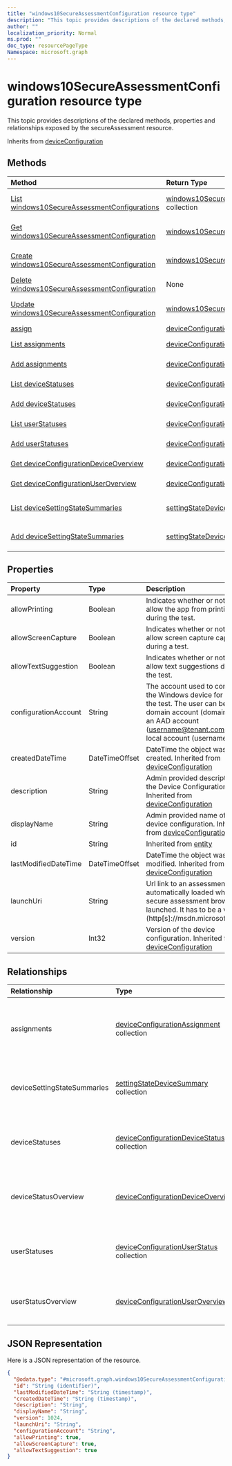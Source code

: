 ```yaml
---
title: "windows10SecureAssessmentConfiguration resource type"
description: "This topic provides descriptions of the declared methods, properties and relationships exposed by the secureAssessment resource."
author: ""
localization_priority: Normal
ms.prod: ""
doc_type: resourcePageType
Namespace: microsoft.graph
---
```



# windows10SecureAssessmentConfiguration resource type

This topic provides descriptions of the declared methods, properties and relationships exposed by the secureAssessment resource.


Inherits from [deviceConfiguration](../resources/deviceConfiguration.md)

## Methods
|Method|Return Type|Description|
|:---|:---|:---|
|[List windows10SecureAssessmentConfigurations](../api/windows10secureassessmentconfiguration-list.md)|[windows10SecureAssessmentConfiguration](../resources/windows10SecureAssessmentConfiguration.md) collection|List properties and relationships of the [windows10SecureAssessmentConfiguration](../resources/windows10secureassessmentconfiguration.md) objects.|
|[Get windows10SecureAssessmentConfiguration](../api/windows10secureassessmentconfiguration-get.md)|[windows10SecureAssessmentConfiguration](../resources/windows10SecureAssessmentConfiguration.md)|Read properties and relationships of the [windows10SecureAssessmentConfiguration](../resources/windows10secureassessmentconfiguration.md) object.|
|[Create windows10SecureAssessmentConfiguration](../api/windows10secureassessmentconfiguration-create.md)|[windows10SecureAssessmentConfiguration](../resources/windows10SecureAssessmentConfiguration.md)|Create a new [windows10SecureAssessmentConfiguration](../resources/windows10secureassessmentconfiguration.md) object.|
|[Delete windows10SecureAssessmentConfiguration](../api/windows10secureassessmentconfiguration-delete.md)|None|Deletes a [windows10SecureAssessmentConfiguration](../resources/windows10secureassessmentconfiguration.md).|
|[Update windows10SecureAssessmentConfiguration](../api/windows10secureassessmentconfiguration-update.md)|[windows10SecureAssessmentConfiguration](../resources/windows10SecureAssessmentConfiguration.md)|Update the properties of a [windows10SecureAssessmentConfiguration](../resources/windows10secureassessmentconfiguration.md) object.|
|[assign](../api/windows10secureassessmentconfiguration-assign.md)|[deviceConfigurationAssignment](../resources/deviceConfigurationAssignment.md) collection||
|[List assignments](../api/windows10secureassessmentconfiguration-list-assignments.md)|[deviceConfigurationAssignment](../resources/deviceConfigurationAssignment.md) collection|Get the deviceConfigurationAssignments from the assignments navigation property.|
|[Add assignments](../api/windows10secureassessmentconfiguration-post-assignments.md)|[deviceConfigurationAssignment](../resources/deviceConfigurationAssignment.md)|Add assignments by posting to the assignments collection.|
|[List deviceStatuses](../api/windows10secureassessmentconfiguration-list-devicestatuses.md)|[deviceConfigurationDeviceStatus](../resources/deviceConfigurationDeviceStatus.md) collection|Get the deviceConfigurationDeviceStatuses from the deviceStatuses navigation property.|
|[Add deviceStatuses](../api/windows10secureassessmentconfiguration-post-devicestatuses.md)|[deviceConfigurationDeviceStatus](../resources/deviceConfigurationDeviceStatus.md)|Add deviceStatuses by posting to the deviceStatuses collection.|
|[List userStatuses](../api/windows10secureassessmentconfiguration-list-userstatuses.md)|[deviceConfigurationUserStatus](../resources/deviceConfigurationUserStatus.md) collection|Get the deviceConfigurationUserStatuses from the userStatuses navigation property.|
|[Add userStatuses](../api/windows10secureassessmentconfiguration-post-userstatuses.md)|[deviceConfigurationUserStatus](../resources/deviceConfigurationUserStatus.md)|Add userStatuses by posting to the userStatuses collection.|
|[Get deviceConfigurationDeviceOverview](../api/deviceconfigurationdeviceoverview-get.md)|[deviceConfigurationDeviceOverview](../resources/deviceConfigurationDeviceOverview.md)|Read properties and relationships of the [deviceConfigurationDeviceOverview](../resources/deviceconfigurationdeviceoverview.md) object.|
|[Get deviceConfigurationUserOverview](../api/deviceconfigurationuseroverview-get.md)|[deviceConfigurationUserOverview](../resources/deviceConfigurationUserOverview.md)|Read properties and relationships of the [deviceConfigurationUserOverview](../resources/deviceconfigurationuseroverview.md) object.|
|[List deviceSettingStateSummaries](../api/windows10secureassessmentconfiguration-list-devicesettingstatesummaries.md)|[settingStateDeviceSummary](../resources/settingStateDeviceSummary.md) collection|Get the settingStateDeviceSummaries from the deviceSettingStateSummaries navigation property.|
|[Add deviceSettingStateSummaries](../api/windows10secureassessmentconfiguration-post-devicesettingstatesummaries.md)|[settingStateDeviceSummary](../resources/settingStateDeviceSummary.md)|Add deviceSettingStateSummaries by posting to the deviceSettingStateSummaries collection.|

## Properties
|Property|Type|Description|
|:---|:---|:---|
|allowPrinting|Boolean|Indicates whether or not to allow the app from printing during the test.|
|allowScreenCapture|Boolean|Indicates whether or not to allow screen capture capability during a test.|
|allowTextSuggestion|Boolean|Indicates whether or not to allow text suggestions during the test.|
|configurationAccount|String|The account used to configure the Windows device for taking the test. The user can be a domain account (domain\user), an AAD account (username@tenant.com) or a local account (username).|
|createdDateTime|DateTimeOffset|DateTime the object was created. Inherited from [deviceConfiguration](../resources/deviceConfiguration.md)|
|description|String|Admin provided description of the Device Configuration. Inherited from [deviceConfiguration](../resources/deviceConfiguration.md)|
|displayName|String|Admin provided name of the device configuration. Inherited from [deviceConfiguration](../resources/deviceConfiguration.md)|
|id|String| Inherited from [entity](../resources/entity.md)|
|lastModifiedDateTime|DateTimeOffset|DateTime the object was last modified. Inherited from [deviceConfiguration](../resources/deviceConfiguration.md)|
|launchUri|String|Url link to an assessment that's automatically loaded when the secure assessment browser is launched. It has to be a valid Url (http\[s\]://msdn.microsoft.com/).|
|version|Int32|Version of the device configuration. Inherited from [deviceConfiguration](../resources/deviceConfiguration.md)|

## Relationships
|Relationship|Type|Description|
|:---|:---|:---|
|assignments|[deviceConfigurationAssignment](../resources/deviceConfigurationAssignment.md) collection|The list of assignments for the device configuration profile. Inherited from [deviceConfiguration](../resources/deviceConfiguration.md)|
|deviceSettingStateSummaries|[settingStateDeviceSummary](../resources/settingStateDeviceSummary.md) collection|Device Configuration Setting State Device Summary Inherited from [deviceConfiguration](../resources/deviceConfiguration.md)|
|deviceStatuses|[deviceConfigurationDeviceStatus](../resources/deviceConfigurationDeviceStatus.md) collection|Device configuration installation status by device. Inherited from [deviceConfiguration](../resources/deviceConfiguration.md)|
|deviceStatusOverview|[deviceConfigurationDeviceOverview](../resources/deviceConfigurationDeviceOverview.md)|Device Configuration devices status overview Inherited from [deviceConfiguration](../resources/deviceConfiguration.md)|
|userStatuses|[deviceConfigurationUserStatus](../resources/deviceConfigurationUserStatus.md) collection|Device configuration installation status by user. Inherited from [deviceConfiguration](../resources/deviceConfiguration.md)|
|userStatusOverview|[deviceConfigurationUserOverview](../resources/deviceConfigurationUserOverview.md)|Device Configuration users status overview Inherited from [deviceConfiguration](../resources/deviceConfiguration.md)|

## JSON Representation
Here is a JSON representation of the resource.
<!-- {
  "blockType": "resource",
  "keyProperty": "id",
  "@odata.type": "microsoft.graph.windows10SecureAssessmentConfiguration",
  "baseType": "microsoft.graph.deviceConfiguration",
  "openType": false
}
-->
``` json
{
  "@odata.type": "#microsoft.graph.windows10SecureAssessmentConfiguration",
  "id": "String (identifier)",
  "lastModifiedDateTime": "String (timestamp)",
  "createdDateTime": "String (timestamp)",
  "description": "String",
  "displayName": "String",
  "version": 1024,
  "launchUri": "String",
  "configurationAccount": "String",
  "allowPrinting": true,
  "allowScreenCapture": true,
  "allowTextSuggestion": true
}
```

